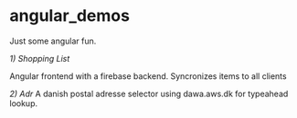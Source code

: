 angular_demos
=============

Just some angular fun.

*1) Shopping List*

Angular frontend with a firebase backend. Syncronizes items to all clients


*2) Adr*
A danish postal adresse selector using dawa.aws.dk for typeahead lookup.
